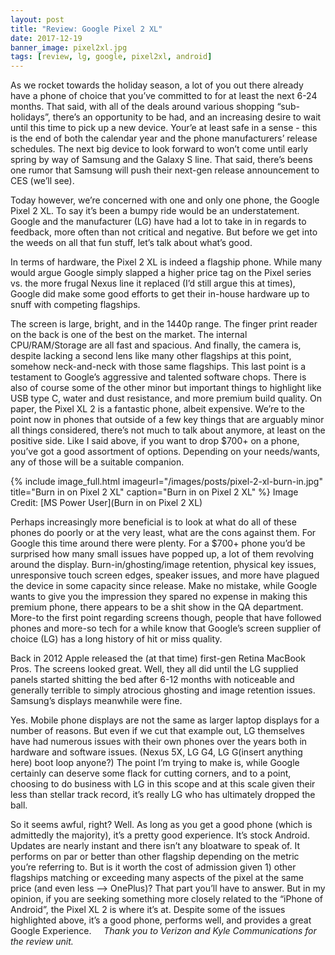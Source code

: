 ```yaml
---
layout: post
title: "Review: Google Pixel 2 XL"
date: 2017-12-19
banner_image: pixel2xl.jpg
tags: [review, lg, google, pixel2xl, android]
---
```


As we rocket towards the holiday season, a lot of you out there already have a phone of choice that you’ve committed to for at least the next 6-24 months. That said, with all of the deals around various shopping “sub-holidays”, there’s an opportunity to be had, and an increasing desire to wait until this time to pick up a new device. Your’e at least safe in a sense - this is the end of both the calendar year and the phone manufacturers’ release schedules. The next big device to look forward to won’t come until early spring by way of Samsung and the Galaxy S line. That said, there’s beens one rumor that Samsung will push their next-gen release announcement to CES (we’ll see).

<!--more-->

Today however, we’re concerned with one and only one phone, the Google Pixel 2 XL. To say it’s been a bumpy ride would be an understatement. Google and the manufacturer (LG) have had a lot to take in in regards to feedback, more often than not critical and negative. But before we get into the weeds on all that fun stuff, let’s talk about what’s good.

In terms of hardware, the Pixel 2 XL is indeed a flagship phone. While many would argue Google simply slapped a higher price tag on the Pixel series vs. the more frugal Nexus line it replaced (I’d still argue this at times), Google did make some good efforts to get their in-house hardware up to snuff with competing flagships.

The screen is large, bright, and in the 1440p range. The finger print reader on the back is one of the best on the market. The internal CPU/RAM/Storage are all fast and spacious. And finally, the camera is, despite lacking a second lens like many other flagships at this point, somehow neck-and-neck with those same flagships. This last point is a testament to Google’s aggressive and talented software chops. There is also of course some of the other minor but important things to highlight like USB type C, water and dust resistance, and more premium build quality. On paper, the Pixel XL 2 is a fantastic phone, albeit expensive.
We’re to the point now in phones that outside of a few key things that are arguably minor all things considered, there’s not much to talk about anymore, at least on the positive side. Like I said above, if you want to drop $700+ on a phone, you’ve got a good assortment of options. Depending on your needs/wants, any of those will be a suitable companion.

{% include image_full.html imageurl="/images/posts/pixel-2-xl-burn-in.jpg" title="Burn in on Pixel 2 XL" caption="Burn in on Pixel 2 XL" %}
Image Credit: [MS Power User](Burn in on Pixel 2 XL)

Perhaps increasingly more beneficial is to look at what do all of these phones do poorly or at the very least, what are the cons against them. For Google this time around there were plenty. For a $700+ phone you’d be surprised how many small issues have popped up, a lot of them revolving around the display. Burn-in/ghosting/image retention, physical key issues, unresponsive touch screen edges, speaker issues, and more have plagued the device in some capacity since release. Make no mistake, while Google wants to give you the impression they spared no expense in making this premium phone, there appears to be a shit show in the QA department. More-to the first point regarding screens though, people that have followed phones and more-so tech for a while know that Google’s screen supplier of choice (LG) has a long history of hit or miss quality.

Back in 2012 Apple released the (at that time) first-gen Retina MacBook Pros. The screens looked great. Well, they all did until the LG supplied panels started shitting the bed after 6-12 months with noticeable and generally terrible to simply atrocious ghosting and image retention issues. Samsung’s displays meanwhile were fine.

Yes. Mobile phone displays are not the same as larger laptop displays for a number of reasons. But even if we cut that example out, LG themselves have had numerous issues with their own phones over the years both in hardware and software issues. (Nexus 5X, LG G4, LG G(insert anything here) boot loop anyone?) The point I’m trying to make is, while Google certainly can deserve some flack for cutting corners, and to a point, choosing to do business with LG in this scope and at this scale given their less than stellar track record, it’s really LG who has ultimately dropped the ball.

So it seems awful, right? Well. As long as you get a good phone (which is admittedly the majority), it’s a pretty good experience. It’s stock Android. Updates are nearly instant and there isn’t any bloatware to speak of. It performs on par or better than other flagship depending on the metric you’re referring to. But is it worth the cost of admission given 1) other flagships matching or exceeding many aspects of the pixel at the same price (and even less —> OnePlus)? That part you’ll have to answer. But in my opinion, if you are seeking something more closely related to the “iPhone of Android”, the Pixel XL 2 is where it’s at. Despite some of the issues highlighted above, it’s a good phone, performs well, and provides a great Google Experience.
 
 
*Thank you to Verizon and Kyle Communications for the review unit.*
